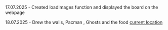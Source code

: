 17.07.2025 - Created loadImages function and displayed the board on the webpage

18.07.2025 - Drew the walls, Pacman , Ghosts and the food
[current location](https://youtu.be/WxeTMsaSOaA?t=1548)